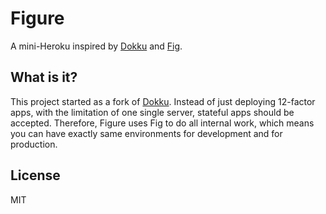 # Figure

A mini-Heroku inspired by [Dokku](https://github.com/progrium/dokku) and [Fig](https://github.com/docker/fig).

## What is it?

This project started as a fork of [Dokku](https://github.com/progrium/dokku). Instead of just deploying 12-factor apps, with the limitation of one single server, stateful apps should be accepted. Therefore, Figure uses Fig to do all internal work, which means you can have exactly same environments for development and for production.

## License

MIT

